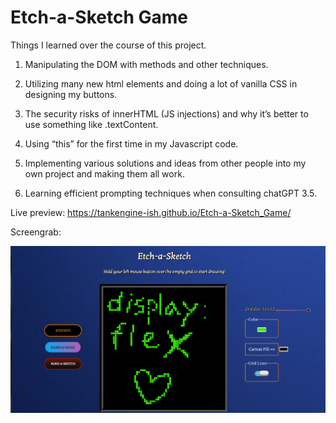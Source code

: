 # Etch-a-Sketch Game

Things I learned over the course of this project.

1. Manipulating the DOM with methods and other techniques. 

2. Utilizing many new html elements and doing a lot of vanilla CSS in designing my buttons.

3. The security risks of innerHTML (JS injections) and why it’s better to use something like .textContent.

4. Using “this” for the first time in my Javascript code.

5. Implementing various solutions and ideas from other people into my own project and making them all work.

6. Learning efficient prompting techniques when consulting chatGPT 3.5.

Live preview: https://tankengine-ish.github.io/Etch-a-Sketch_Game/ 


Screengrab:

![Alt text](Images/sketch.png)
